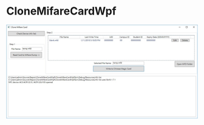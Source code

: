 # CloneMifareCardWpf
![alt text](https://github.com/makfc/CloneMifareCardWpf/blob/master/screenshot.jpg?raw=true)
